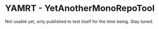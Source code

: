 # YAMRT - YetAnotherMonoRepoTool
 
Not usable yet, only published to test itself for the time being. Stay tuned. 